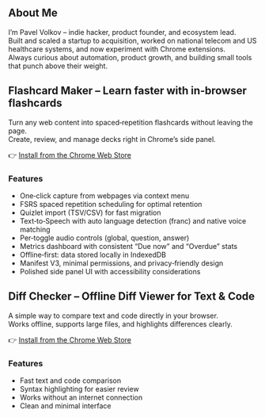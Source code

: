 ## About Me

I’m Pavel Volkov – indie hacker, product founder, and ecosystem lead.  
Built and scaled a startup to acquisition, worked on national telecom and US healthcare systems, and now experiment with Chrome extensions.  
Always curious about automation, product growth, and building small tools that punch above their weight.

## Flashcard Maker – Learn faster with in‑browser flashcards

Turn any web content into spaced‑repetition flashcards without leaving the page.  
Create, review, and manage decks right in Chrome’s side panel.

👉 [Install from the Chrome Web Store](https://chromewebstore.google.com/detail/flashcard-maker/edeennbilekpgpohhihaidjjelfmbfpi)

### Features
- One‑click capture from webpages via context menu
- FSRS spaced repetition scheduling for optimal retention
- Quizlet import (TSV/CSV) for fast migration
- Text‑to‑Speech with auto language detection (franc) and native voice matching
- Per‑toggle audio controls (global, question, answer)
- Metrics dashboard with consistent “Due now” and “Overdue” stats
- Offline‑first: data stored locally in IndexedDB
- Manifest V3, minimal permissions, and privacy‑friendly design
- Polished side panel UI with accessibility considerations

## Diff Checker – Offline Diff Viewer for Text & Code

A simple way to compare text and code directly in your browser.  
Works offline, supports large files, and highlights differences clearly.  

👉 [Install from the Chrome Web Store](https://chromewebstore.google.com/detail/diff-checker/acmoeabijojgeknnaekmfimnglgfmdpl)

### Features
- Fast text and code comparison  
- Syntax highlighting for easier review  
- Works without an internet connection  
- Clean and minimal interface
